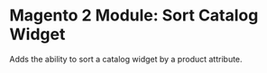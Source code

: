 # Magento 2 Module: Sort Catalog Widget
Adds the ability to sort a catalog widget by a product attribute.
